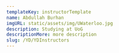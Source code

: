 ```yaml
---
templateKey: instructorTemplate
name: Abdullah Burhan
imgURL: static/assets/img/UWaterloo.jpg
description: Studying at UoG
descriptionMore: more description
slug: /YD/YDInstructors
---
```

